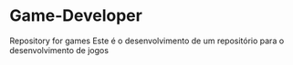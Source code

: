 # Game-Developer
Repository for games
Este é o desenvolvimento de um repositório para o desenvolvimento de jogos
